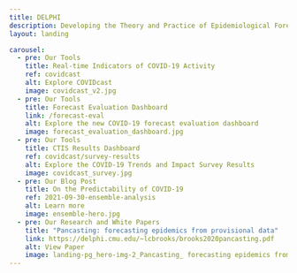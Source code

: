 ```yaml
---
title: DELPHI
description: Developing the Theory and Practice of Epidemiological Forecasting
layout: landing

carousel:
  - pre: Our Tools
    title: Real-time Indicators of COVID-19 Activity
    ref: covidcast
    alt: Explore COVIDcast
    image: covidcast_v2.jpg
  - pre: Our Tools
    title: Forecast Evaluation Dashboard
    link: /forecast-eval
    alt: Explore the new COVID-19 forecast evaluation dashboard
    image: forecast_evaluation_dashboard.jpg
  - pre: Our Tools
    title: CTIS Results Dashboard
    ref: covidcast/survey-results
    alt: Explore the COVID-19 Trends and Impact Survey Results
    image: covidcast_survey.jpg
  - pre: Our Blog Post
    title: On the Predictability of COVID-19
    ref: 2021-09-30-ensemble-analysis
    alt: Learn more
    image: ensemble-hero.jpg
  - pre: Our Research and White Papers
    title: "Pancasting: forecasting epidemics from provisional data"
    link: https://delphi.cmu.edu/~lcbrooks/brooks2020pancasting.pdf
    alt: View Paper
    image: landing-pg_hero-img-2_Pancasting_ forecasting epidemics from provisional data.jpg
---
```

